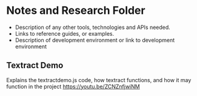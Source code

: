 # Notes and Research Folder

- Description of any other tools, technologies and APIs needed.  
- Links to reference guides, or examples.
- Description of development environment or link to development environment

## Textract Demo
Explains the textractdemo.js code, how textract functions, and how it may function in the project
https://youtu.be/ZCNZnfjwiNM
